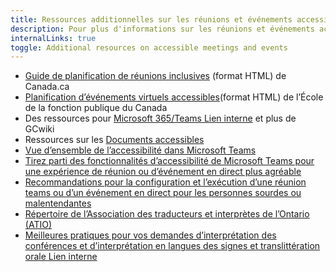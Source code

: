 ```yaml
---
title: Ressources additionnelles sur les réunions et événements accessibles
description: Pour plus d'informations sur les réunions et événements accessibles, vous pouvez consulter cette liste de liens.
internalLinks: true
toggle: Additional resources on accessible meetings and events
---
```


- [Guide de planification de réunions inclusives](https://www.canada.ca/fr/emploi-developpement-social/programmes/invalidite/cra/reunions-inclusives.html) (format HTML) de Canada.ca
- [Planification d’événements virtuels accessibles](https://www.csps-efpc.gc.ca/Tools/jobaids/access-virtual-events-fra.aspx)(format HTML) de l’École de la fonction publique du Canada
- Des ressources pour [Microsoft 365/Teams<span class="fas fa-external-link-square-alt mrgn-lft-sm mrgn-rght-sm" aria-hidden="true"></span><span class="wb-inv"> Lien interne</span>](https://wiki.gccollab.ca/M365/Accueil/Teams) et plus de GCwiki
- Ressources sur les [Documents accessibles](https://bati-itao.github.io/resources/accessible-documents-fr.html)
- [Vue d’ensemble de l’accessibilité dans Microsoft Teams](https://support.microsoft.com/fr-fr/office/vue-d-ensemble-de-l-accessibilit%C3%A9-dans-microsoft-teams-2d4009e7-1300-4766-87e8-7a217496c3d5?ui=en-us&rs=en-us&ad=us)
- [Tirez parti des fonctionnalités d’accessibilité de Microsoft Teams pour une expérience de réunion ou d’événement en direct plus agréable](https://support.microsoft.com/fr-fr/office/tirez-parti-des-fonctionnalit%C3%A9s-d-accessibilit%C3%A9-de-microsoft-teams-pour-une-exp%C3%A9rience-de-r%C3%A9union-ou-d-%C3%A9v%C3%A9nement-en-direct-plus-agr%C3%A9able-eec38ba3-689b-4ab4-8b6a-1c1c30259d86)
- [Recommandations pour la configuration et l’exécution d’une réunion teams ou d’un événement en direct pour les personnes sourdes ou malentendantes](https://support.microsoft.com/fr-fr/topic/recommandations-pour-la-configuration-et-l-ex%C3%A9cution-d-une-r%C3%A9union-teams-ou-d-un-%C3%A9v%C3%A9nement-en-direct-pour-les-personnes-sourdes-ou-malentendantes-6d5ff6ac-c6f3-434b-ac95-c6e2e15ff0ac)
- [Répertoire de l’Association des traducteurs et interprètes de l’Ontario (<abbr>ATIO</abbr>)](https://atio.on.ca/directory/?lang=fr)
- [Meilleures pratiques pour vos demandes d’interprétation des conférences et d’interprétation en langues des signes et translittération orale<span class="fas fa-external-link-square-alt mrgn-lft-sm mrgn-rght-sm" aria-hidden="true"></span><span class="wb-inv"> Lien interne</span>](http://gcintranet.tpsgc-pwgsc.gc.ca/bt-tb/interpretation/pratiques-practices-fra.html)
